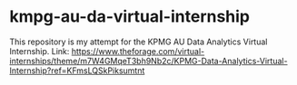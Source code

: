 # kmpg-au-da-virtual-internship
This repository is my attempt for the KPMG AU Data Analytics Virtual Internship.
Link: https://www.theforage.com/virtual-internships/theme/m7W4GMqeT3bh9Nb2c/KPMG-Data-Analytics-Virtual-Internship?ref=KFmsLQSkPiksumtnt
